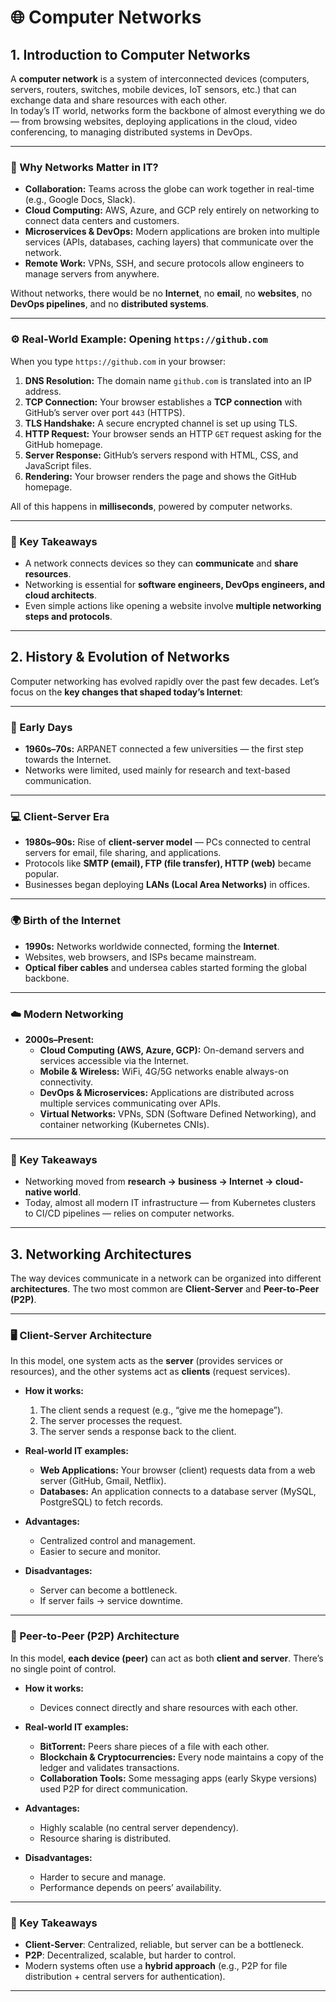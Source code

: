 # 🌐 Computer Networks

## 1. Introduction to Computer Networks

A **computer network** is a system of interconnected devices (computers, servers, routers, switches, mobile devices, IoT sensors, etc.) that can exchange data and share resources with each other.  
In today’s IT world, networks form the backbone of almost everything we do — from browsing websites, deploying applications in the cloud, video conferencing, to managing distributed systems in DevOps.

---

### 🔑 Why Networks Matter in IT?
- **Collaboration:** Teams across the globe can work together in real-time (e.g., Google Docs, Slack).  
- **Cloud Computing:** AWS, Azure, and GCP rely entirely on networking to connect data centers and customers.  
- **Microservices & DevOps:** Modern applications are broken into multiple services (APIs, databases, caching layers) that communicate over the network.  
- **Remote Work:** VPNs, SSH, and secure protocols allow engineers to manage servers from anywhere.  

Without networks, there would be no **Internet**, no **email**, no **websites**, no **DevOps pipelines**, and no **distributed systems**.

---

### ⚙️ Real-World Example: Opening `https://github.com`
When you type `https://github.com` in your browser:
1. **DNS Resolution:** The domain name `github.com` is translated into an IP address.  
2. **TCP Connection:** Your browser establishes a **TCP connection** with GitHub’s server over port `443` (HTTPS).  
3. **TLS Handshake:** A secure encrypted channel is set up using TLS.  
4. **HTTP Request:** Your browser sends an HTTP `GET` request asking for the GitHub homepage.  
5. **Server Response:** GitHub’s servers respond with HTML, CSS, and JavaScript files.  
6. **Rendering:** Your browser renders the page and shows the GitHub homepage.  

All of this happens in **milliseconds**, powered by computer networks.

---

### 🧩 Key Takeaways
- A network connects devices so they can **communicate** and **share resources**.  
- Networking is essential for **software engineers, DevOps engineers, and cloud architects**.  
- Even simple actions like opening a website involve **multiple networking steps and protocols**.  

---

## 2. History & Evolution of Networks

Computer networking has evolved rapidly over the past few decades. Let’s focus on the **key changes that shaped today’s Internet**:

---

### 📡 Early Days
- **1960s–70s:** ARPANET connected a few universities — the first step towards the Internet.  
- Networks were limited, used mainly for research and text-based communication.  

---

### 💻 Client-Server Era
- **1980s–90s:** Rise of **client-server model** — PCs connected to central servers for email, file sharing, and applications.  
- Protocols like **SMTP (email), FTP (file transfer), HTTP (web)** became popular.  
- Businesses began deploying **LANs (Local Area Networks)** in offices.  

---

### 🌍 Birth of the Internet
- **1990s:** Networks worldwide connected, forming the **Internet**.  
- Websites, web browsers, and ISPs became mainstream.  
- **Optical fiber cables** and undersea cables started forming the global backbone.  

---

### ☁️ Modern Networking
- **2000s–Present:**  
  - **Cloud Computing (AWS, Azure, GCP):** On-demand servers and services accessible via the Internet.  
  - **Mobile & Wireless:** WiFi, 4G/5G networks enable always-on connectivity.  
  - **DevOps & Microservices:** Applications are distributed across multiple services communicating over APIs.  
  - **Virtual Networks:** VPNs, SDN (Software Defined Networking), and container networking (Kubernetes CNIs).  

---

### 🧩 Key Takeaways
- Networking moved from **research → business → Internet → cloud-native world**.  
- Today, almost all modern IT infrastructure — from Kubernetes clusters to CI/CD pipelines — relies on computer networks.  

---

## 3. Networking Architectures

The way devices communicate in a network can be organized into different **architectures**. The two most common are **Client-Server** and **Peer-to-Peer (P2P)**.

---

### 🖥️ Client-Server Architecture
In this model, one system acts as the **server** (provides services or resources), and the other systems act as **clients** (request services).

- **How it works:**
  1. The client sends a request (e.g., “give me the homepage”).
  2. The server processes the request.
  3. The server sends a response back to the client.

- **Real-world IT examples:**
  - **Web Applications:** Your browser (client) requests data from a web server (GitHub, Gmail, Netflix).  
  - **Databases:** An application connects to a database server (MySQL, PostgreSQL) to fetch records.   

- **Advantages:**
  - Centralized control and management.
  - Easier to secure and monitor.
- **Disadvantages:**
  - Server can become a bottleneck.
  - If server fails → service downtime.

---

### 🤝 Peer-to-Peer (P2P) Architecture
In this model, **each device (peer)** can act as both **client and server**. There’s no single point of control.

- **How it works:**
  - Devices connect directly and share resources with each other.

- **Real-world IT examples:**
  - **BitTorrent:** Peers share pieces of a file with each other.  
  - **Blockchain & Cryptocurrencies:** Every node maintains a copy of the ledger and validates transactions.  
  - **Collaboration Tools:** Some messaging apps (early Skype versions) used P2P for direct communication.  

- **Advantages:**
  - Highly scalable (no central server dependency).
  - Resource sharing is distributed.  
- **Disadvantages:**
  - Harder to secure and manage.
  - Performance depends on peers’ availability.  

---

### 🧩 Key Takeaways
- **Client-Server**: Centralized, reliable, but server can be a bottleneck.  
- **P2P**: Decentralized, scalable, but harder to control.  
- Modern systems often use a **hybrid approach** (e.g., P2P for file distribution + central servers for authentication).  

---




